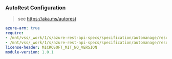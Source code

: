 ### AutoRest Configuration

> see https://aka.ms/autorest

``` yaml
azure-arm: true
require:
- /mnt/vss/_work/1/s/azure-rest-api-specs/specification/automanage/resource-manager/readme.md
- /mnt/vss/_work/1/s/azure-rest-api-specs/specification/automanage/resource-manager/readme.go.md
license-header: MICROSOFT_MIT_NO_VERSION
module-version: 1.0.1
```